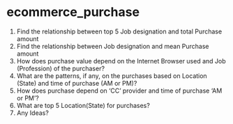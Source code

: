 # ecommerce_purchase
1. Find the relationship between top 5 Job designation and total Purchase amount
2. Find the relationship between Job designation and mean Purchase amount
3. How does purchase value depend on the Internet Browser used and Job (Profession) of the purchaser?
4. What are the patterns, if any, on the purchases based on Location (State) and time of purchase (AM or PM)?
5. How does purchase depend on ‘CC’ provider and time of purchase ‘AM or PM’?
6. What are top 5 Location(State) for purchases?
7. Any Ideas?
